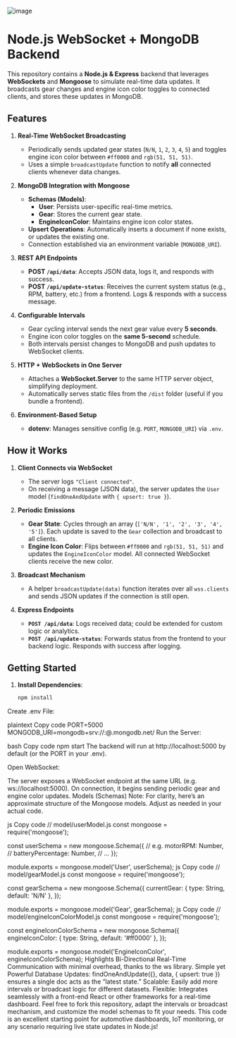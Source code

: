 ![image](https://github.com/user-attachments/assets/483ad951-32e0-4e12-a26f-3ef0ca625fc7)

# Node.js WebSocket + MongoDB Backend

This repository contains a **Node.js & Express** backend that leverages **WebSockets** and **Mongoose** to simulate real-time data updates. It broadcasts gear changes and engine icon color toggles to connected clients, and stores these updates in MongoDB.

## Features

1. **Real-Time WebSocket Broadcasting**  
   - Periodically sends updated gear states (`N/N`, `1`, `2`, `3`, `4`, `5`) and toggles engine icon color between `#ff0000` and `rgb(51, 51, 51)`.
   - Uses a simple `broadcastUpdate` function to notify **all** connected clients whenever data changes.

2. **MongoDB Integration with Mongoose**  
   - **Schemas (Models)**: 
     - **User**: Persists user-specific real-time metrics.
     - **Gear**: Stores the current gear state.
     - **EngineIconColor**: Maintains engine icon color states.
   - **Upsert Operations**: Automatically inserts a document if none exists, or updates the existing one.
   - Connection established via an environment variable (`MONGODB_URI`).

3. **REST API Endpoints**  
   - **POST `/api/data`**: Accepts JSON data, logs it, and responds with success.
   - **POST `/api/update-status`**: Receives the current system status (e.g., RPM, battery, etc.) from a frontend. Logs & responds with a success message.

4. **Configurable Intervals**  
   - Gear cycling interval sends the next gear value every **5 seconds**.
   - Engine icon color toggles on the **same 5-second** schedule.
   - Both intervals persist changes to MongoDB and push updates to WebSocket clients.

5. **HTTP + WebSockets in One Server**  
   - Attaches a **WebSocket.Server** to the same HTTP server object, simplifying deployment.
   - Automatically serves static files from the `/dist` folder (useful if you bundle a frontend).

6. **Environment-Based Setup**  
   - **dotenv**: Manages sensitive config (e.g. `PORT`, `MONGODB_URI`) via `.env`.

## How it Works

1. **Client Connects via WebSocket**  
   - The server logs `"Client connected"`.
   - On receiving a message (JSON data), the server updates the `User` model (`findOneAndUpdate` with `{ upsert: true }`).

2. **Periodic Emissions**  
   - **Gear State**: Cycles through an array (`['N/N', '1', '2', '3', '4', '5']`). Each update is saved to the `Gear` collection and broadcast to all clients.
   - **Engine Icon Color**: Flips between `#ff0000` and `rgb(51, 51, 51)` and updates the `EngineIconColor` model. All connected WebSocket clients receive the new color.

3. **Broadcast Mechanism**  
   - A helper `broadcastUpdate(data)` function iterates over all `wss.clients` and sends JSON updates if the connection is still open.

4. **Express Endpoints**  
   - **`POST /api/data`**: Logs received data; could be extended for custom logic or analytics.
   - **`POST /api/update-status`**: Forwards status from the frontend to your backend logic. Responds with success after logging.

## Getting Started

1. **Install Dependencies**:
   ```bash
   npm install
Create .env File:

plaintext
Copy code
PORT=5000
MONGODB_URI=mongodb+srv://<username>:<password>@<cluster>.mongodb.net/<dbName>
Run the Server:

bash
Copy code
npm start
The backend will run at http://localhost:5000 by default (or the PORT in your .env).

Open WebSocket:

The server exposes a WebSocket endpoint at the same URL (e.g. ws://localhost:5000).
On connection, it begins sending periodic gear and engine color updates.
Models (Schemas)
Note: For clarity, here’s an approximate structure of the Mongoose models. Adjust as needed in your actual code.

js
Copy code
// model/userModel.js
const mongoose = require('mongoose');

const userSchema = new mongoose.Schema({
  // e.g. motorRPM: Number,
  // batteryPercentage: Number,
  // ...
});

module.exports = mongoose.model('User', userSchema);
js
Copy code
// model/gearModel.js
const mongoose = require('mongoose');

const gearSchema = new mongoose.Schema({
  currentGear: {
    type: String,
    default: 'N/N'
  },
});

module.exports = mongoose.model('Gear', gearSchema);
js
Copy code
// model/engineIconColorModel.js
const mongoose = require('mongoose');

const engineIconColorSchema = new mongoose.Schema({
  engineIconColor: {
    type: String,
    default: '#ff0000'
  },
});

module.exports = mongoose.model('EngineIconColor', engineIconColorSchema);
Highlights
Bi-Directional Real-Time Communication with minimal overhead, thanks to the ws library.
Simple yet Powerful Database Updates: findOneAndUpdate({}, data, { upsert: true }) ensures a single doc acts as the “latest state.”
Scalable: Easily add more intervals or broadcast logic for different datasets.
Flexible: Integrates seamlessly with a front-end React or other frameworks for a real-time dashboard.
Feel free to fork this repository, adapt the intervals or broadcast mechanism, and customize the model schemas to fit your needs. This code is an excellent starting point for automotive dashboards, IoT monitoring, or any scenario requiring live state updates in Node.js!
